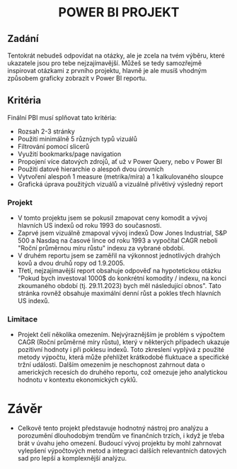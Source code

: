 # <p align="center">POWER BI PROJEKT</p>

## Zadání
Tentokrát nebudeš odpovídat na otázky, ale je zcela na tvém výběru, které ukazatele jsou pro tebe nejzajímavější.
Můžeš se tedy samozřejmě inspirovat otázkami z prvního projektu, hlavně je ale musíš vhodným způsobem graficky zobrazit v Power BI reportu.

## Kritéria
Finální PBI musí splňovat tato kritéria:
- Rozsah 2-3 stránky
- Použití minimálně 5 různých typů vizuálů
- Filtrování pomocí slicerů
- Využití bookmarks/page navigation
- Propojení více datových zdrojů, ať už v Power Query, nebo v Power BI
- Použití datové hierarchie o alespoň dvou úrovních
- Vytvoření alespoň 1 measure (metrika/míra) a 1 kalkulovaného sloupce
- Grafická úprava použitých vizuálů a vizuálně přívětivý výsledný report

### Projekt
- V tomto projektu jsem se pokusil zmapovat ceny komodit a vývoj hlavních US indexů od roku 1993 do současnosti.
- Zaprvé jsem vizuálně zmapoval vývoj indexů Dow Jones Industrial, S&P 500 a Nasdaq na časové lince od roku 1993 a vypočítal CAGR neboli "Roční průměrnou míru růstu" indexu za vybrané období.
- V druhém reportu jsem se zaměřil na výkonnost jednotlivých drahých kovů a dvou druhů ropy od 1.9.2005.
- Třetí, nejzajímavější report obsahuje odpověď na hypotetickou otázku "Pokud bych investoval 1000$ do konkrétní komodity / indexu, na konci zkoumaného období (tj. 29.11.2023) bych měl následující obnos". Tato stránka rovněž obsahuje maximální denní růst a pokles třech hlavních US indexů.

### Limitace
- Projekt čelí několika omezením. Nejvýraznějším je problém s výpočtem CAGR (Roční průměrné míry růstu), který v některých případech ukazuje pozitivní hodnoty i při poklesu indexů. Toto zkreslení vyplývá z použité metody výpočtu, která může přehlížet krátkodobé fluktuace a specifické tržní události. Dalším omezením je neschopnost zahrnout data o amerických recesích do druhého reportu, což omezuje jeho analytickou hodnotu v kontextu ekonomických cyklů.

# Závěr
- Celkově tento projekt představuje hodnotný nástroj pro analýzu a porozumění dlouhodobým trendům ve finančních trzích, i když je třeba brát v úvahu jeho omezení. Budoucí vývoj projektu by mohl zahrnovat vylepšení výpočtových metod a integraci dalších relevantních datových sad pro lepší a komplexnější analýzu.
